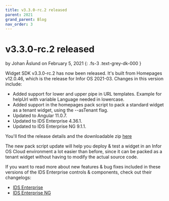 ```yaml
---
title: v3.3.0-rc.2 released
parent: 2021
grand_parent: Blog
nav_order: 3
---
```


# v3.3.0-rc.2 released

by Johan Åslund on February 5, 2021
{: .fs-3 .text-grey-dk-000 }

Widget SDK v3.3.0-rc.2 has now been released. It's built from Homepages v12.0.46, which is the release for Infor OS 2021-03. Changes in this version include:

* Added support for lower and upper pipe in URL templates. Example for helpUrl with variable Language needed in lowercase.
* Added support in the homepages pack script to pack a standard widget as a tenant widget, using the --asTenant flag.
* Updated to Angular 11.0.7.
* Updated to IDS Enterprise 4.36.1.
* Updated to IDS Enterprise NG 9.1.1.

You'll find the release details and the downloadable zip [here](https://github.com/infor-cloud/homepages-widget-sdk/releases/tag/v3.3.0-rc.2)

The new pack script update will help you deploy & test a widget in an Infor OS Cloud environment a lot easier than before, since it can be packed as a tenant widget without having to modify the actual source code.

If you want to read more about new features & bug fixes included in these versions of the IDS Enterprise controls & components, check out their changelogs:
* [IDS Enterprise](https://github.com/infor-design/enterprise/blob/master/docs/CHANGELOG.md#v4361)
* [IDS Enterprise NG](https://github.com/infor-design/enterprise-ng/blob/master/docs/CHANGELOG.md#v911)
